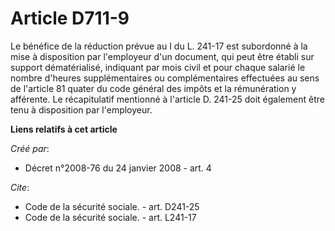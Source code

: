 # Article D711-9

Le bénéfice de la réduction prévue au I du L. 241-17 est subordonné à la mise à disposition par l'employeur d'un document,
qui peut être établi sur support dématérialisé, indiquant par mois civil et pour chaque salarié le nombre d'heures
supplémentaires ou complémentaires effectuées au sens de l'article 81 quater du code général des impôts et la rémunération y
afférente. Le récapitulatif mentionné à l'article D. 241-25 doit également être tenu à disposition par l'employeur.

**Liens relatifs à cet article**

_Créé par_:

  - Décret n°2008-76 du 24 janvier 2008 - art. 4

_Cite_:

  - Code de la sécurité sociale. - art. D241-25
  - Code de la sécurité sociale. - art. L241-17
